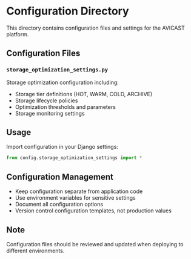 # Configuration Directory

This directory contains configuration files and settings for the AVICAST platform.

## Configuration Files

### `storage_optimization_settings.py`
Storage optimization configuration including:
- Storage tier definitions (HOT, WARM, COLD, ARCHIVE)
- Storage lifecycle policies
- Optimization thresholds and parameters
- Storage monitoring settings

## Usage

Import configuration in your Django settings:
```python
from config.storage_optimization_settings import *
```

## Configuration Management

- Keep configuration separate from application code
- Use environment variables for sensitive settings
- Document all configuration options
- Version control configuration templates, not production values

## Note
Configuration files should be reviewed and updated when deploying to different environments.
